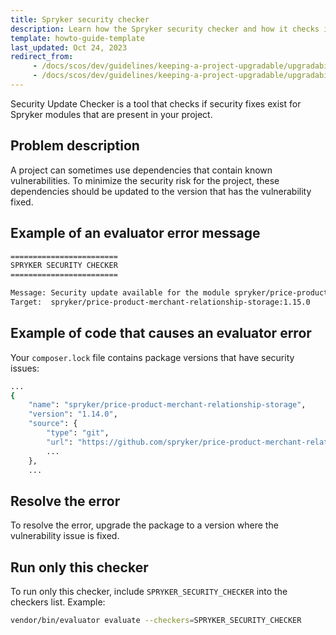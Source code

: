 ```yaml
---
title: Spryker security checker
description: Learn how the Spryker security checker and how it checks if security fixes exist for modules present within your spryker projects.
template: howto-guide-template
last_updated: Oct 24, 2023
redirect_from:
     - /docs/scos/dev/guidelines/keeping-a-project-upgradable/upgradability-guidelines/security.html
     - /docs/scos/dev/guidelines/keeping-a-project-upgradable/upgradability-guidelines/spryker-security-checker.html
---
```


Security Update Checker is a tool that checks if security fixes exist for Spryker modules that are present in your project.

## Problem description

A project can sometimes use dependencies that contain known vulnerabilities. To minimize the security risk for the project, these dependencies should be updated to the version that has the vulnerability fixed.

## Example of an evaluator error message

```bash
========================
SPRYKER SECURITY CHECKER
========================

Message: Security update available for the module spryker/price-product-merchant-relationship-storage, actual version 1.14.0
Target:  spryker/price-product-merchant-relationship-storage:1.15.0
```

## Example of code that causes an evaluator error

Your `composer.lock` file contains package versions that have security issues:

```bash
...
{
    "name": "spryker/price-product-merchant-relationship-storage",
    "version": "1.14.0",
    "source": {
        "type": "git",
        "url": "https://github.com/spryker/price-product-merchant-relationship-storage.git",
        ...
    },
    ...
````

## Resolve the error

To resolve the error, upgrade the package to a version where the vulnerability issue is fixed.

## Run only this checker

To run only this checker, include `SPRYKER_SECURITY_CHECKER` into the checkers list. Example:

```bash
vendor/bin/evaluator evaluate --checkers=SPRYKER_SECURITY_CHECKER
```
